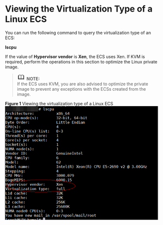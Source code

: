 # Viewing the Virtualization Type of a Linux ECS<a name="EN-US_TOPIC_0037352185"></a>

You can run the following command to query the virtualization type of an ECS:

**lscpu**

If the value of  **Hypervisor vendor**  is  **Xen**, the ECS uses Xen. If KVM is required, perform the operations in this section to optimize the Linux private image.

>![](public_sys-resources/icon-note.gif) **NOTE:**   
>If the ECS uses KVM, you are also advised to optimize the private image to prevent any exceptions with the ECSs created from the image.  

**Figure  1**  Viewing the virtualization type of a Linux ECS<a name="fig19508525221"></a>  
![](figures/viewing-the-virtualization-type-of-a-linux-ecs.png "viewing-the-virtualization-type-of-a-linux-ecs")


